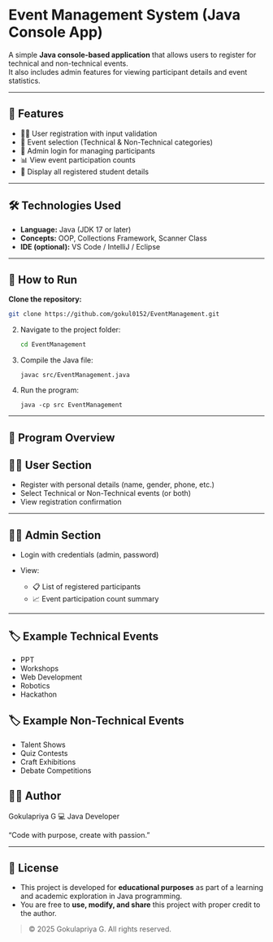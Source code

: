 # Event Management System (Java Console App) 

A simple **Java console-based application** that allows users to register for technical and non-technical events.  
It also includes admin features for viewing participant details and event statistics.

---

## 🌟 Features
- 🧍‍♀️ User registration with input validation  
- 🧾 Event selection (Technical & Non-Technical categories)  
- 🔐 Admin login for managing participants  
- 📊 View event participation counts  
- 🏫 Display all registered student details  

---

## 🛠️ Technologies Used
- **Language:** Java (JDK 17 or later)  
- **Concepts:** OOP, Collections Framework, Scanner Class  
- **IDE (optional):** VS Code / IntelliJ / Eclipse  

---

## 🚀 How to Run

**Clone the repository:**
   ```bash
   git clone https://github.com/gokul0152/EventManagement.git
   ```
   
2. Navigate to the project folder:

   ```bash
   cd EventManagement
   ```


4. Compile the Java file:

   ```
   javac src/EventManagement.java
   ```

6. Run the program:

   ```
   java -cp src EventManagement
   ```

---

## 🧠 Program Overview

## 👩‍🎓 User Section

   - Register with personal details (name, gender, phone, etc.)
   - Select Technical or Non-Technical events (or both)
   - View registration confirmation

---

## 👨‍💼 Admin Section

   - Login with credentials (admin, password)
   
   - View:
   
      - 📋 List of registered participants
      - 📈 Event participation count summary
    
   ---

## 🏷️ Example Technical Events

   - PPT
   - Workshops
   - Web Development
   - Robotics
   - Hackathon

## 🏷️ Example Non-Technical Events

   - Talent Shows
   - Quiz Contests
   - Craft Exhibitions
   - Debate Competitions

## 🧑‍💻 Author

   Gokulapriya G
   💻 Java Developer

   “Code with purpose, create with passion.”
   
   ---

## 🪪 License

   - This project is developed for **educational purposes** as part of a learning and academic        exploration in Java programming.  
   - You are free to **use, modify, and share** this project with proper credit to the author.  
   
   > © 2025 Gokulapriya G. All rights reserved.

